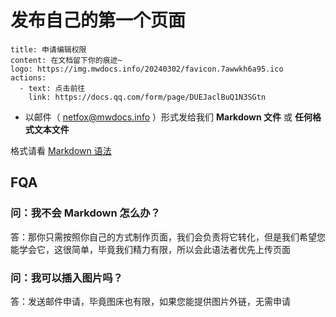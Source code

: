 # 发布自己的第一个页面

```component VPBanner
title: 申请编辑权限
content: 在文档留下你的痕迹~
logo: https://img.mwdocs.info/20240302/favicon.7awwkh6a95.ico
actions:
  - text: 点击前往
    link: https://docs.qq.com/form/page/DUEJaclBuQ1N3SGtn
```

- 以邮件（ <netfox@mwdocs.info> ）形式发给我们 **Markdown 文件** 或 **任何格式文本文件**

格式请看 [Markdown 语法](other/index.md)

## FQA

### 问：我不会 Markdown 怎么办？

答：那你只需按照你自己的方式制作页面，我们会负责将它转化，但是我们希望您能学会它，这很简单，毕竟我们精力有限，所以会此语法者优先上传页面

### 问：我可以插入图片吗？

答：发送邮件申请，毕竟图床也有限，如果您能提供图片外链，无需申请